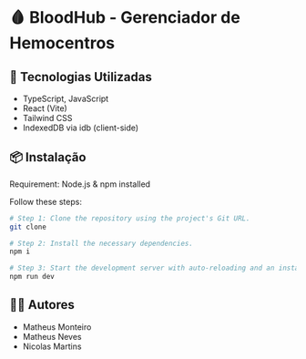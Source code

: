 # 🩸 BloodHub - Gerenciador de Hemocentros

## 🔧 Tecnologias Utilizadas
 - TypeScript, JavaScript
 - React (Vite)
 - Tailwind CSS
 - IndexedDB via idb (client-side)

## 📦 Instalação

Requirement: Node.js & npm installed

Follow these steps:

```sh
# Step 1: Clone the repository using the project's Git URL.
git clone 

# Step 2: Install the necessary dependencies.
npm i

# Step 3: Start the development server with auto-reloading and an instant preview.
npm run dev
```

## 🧑‍💻 Autores
 - Matheus Monteiro
 - Matheus Neves
 - Nicolas Martins
